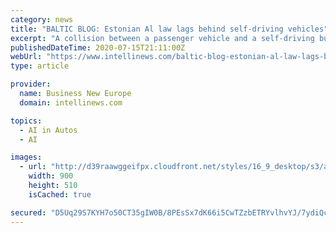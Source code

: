 ```yaml
---
category: news
title: "BALTIC BLOG: Estonian Al law lags behind self-driving vehicles"
excerpt: "A collision between a passenger vehicle and a self-driving bus in the Estonian capital puzzled the local transportation authority, which was suddenly faced with the questions of how to regulate driverless AI-based traffic and avoid accidents."
publishedDateTime: 2020-07-15T21:11:00Z
webUrl: "https://www.intellinews.com/baltic-blog-estonian-al-law-lags-behind-self-driving-vehicles-187527/"
type: article

provider:
  name: Business New Europe
  domain: intellinews.com

topics:
  - AI in Autos
  - AI

images:
  - url: "http://d39raawggeifpx.cloudfront.net/styles/16_9_desktop/s3/articleimages/driverless-bus.jpg"
    width: 900
    height: 510
    isCached: true

secured: "D5Uq29S7KYH7o50CT35gIW0B/8PEsSx7dK66i5CwTZzbETRYvlhvYJ/7ydiQcgNspEQD46oQAR2h56bu0sc4H20JYU0/pNkn+KbgwQzVUNxiHR4Zd6JxLiNbCBiOTNqtFy0Nx8eHUt5QhpEZzKOQ0CUMMgz9sUAdkITqTu2yL91dIWB8zyZlkLQA1Iokv8O4+kbeA08VrVZntjoYlYWQpZU2pCTS4RMO/XywCndwFXmPZN9ByP7RFVBC08ar//ARf385lcz6c0PZ3qWEr/gYyzkpIjIGnnYy5qY7IqzzL0nK54T5GcCdE1nUSsMq5o+TycjbcN/eNTChjXpBxiEj4A==;/ba+VC8l+3pms3RWblAqxw=="
---
```


